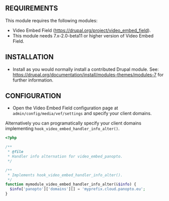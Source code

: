 REQUIREMENTS
------------

This module requires the following modules:

 * Video Embed Field (https://drupal.org/project/video_embed_field).
 * This module needs 7.x-2.0-beta11 or higher version of Video Embed Field.

INSTALLATION
------------

 * Install as you would normally install a contributed Drupal module. See:
   https://drupal.org/documentation/install/modules-themes/modules-7
   for further information.
   
CONFIGURATION
------------

 * Open the Video Embed Field configuration page at
   `admin/config/media/vef/settings` and specify your client domains.


Alternatively you can programatically specify your client domains
implementing `hook_video_embed_handler_info_alter()`.

```php
<?php

/**
 * @file
 * Handler info alternation for video_embed_panopto.
 */

/**
 * Implements hook_video_embed_handler_info_alter().
 */
function mymodule_video_embed_handler_info_alter(&$info) {
  $info['panopto']['domains'][] = 'myprefix.cloud.panopto.eu';
}

```
